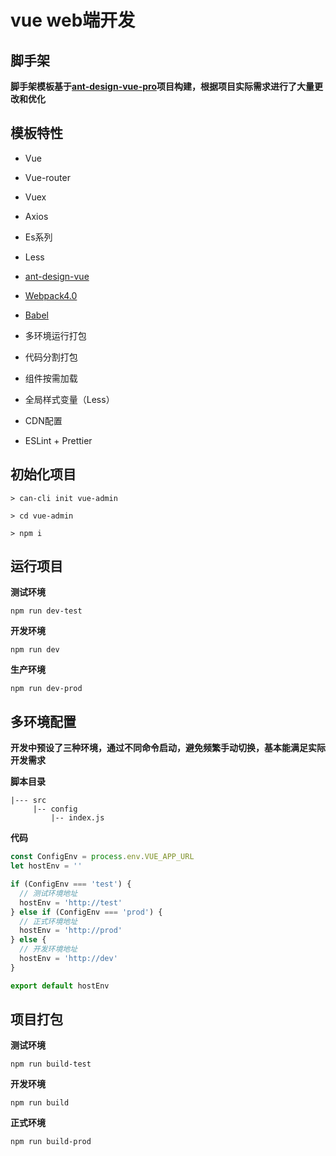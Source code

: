 # vue web端开发

## 脚手架

**脚手架模板基于[ant-design-vue-pro](https://preview.pro.loacg.com/other/icon-selector)项目构建，根据项目实际需求进行了大量更改和优化**

## 模板特性

+ Vue

+ Vue-router

+ Vuex

+ Axios

+ Es系列

+ Less

+ [ant-design-vue](https://vue.ant.design/docs/vue/introduce-cn/) <i class="fa fa-link"></i>

+ [Webpack4.0](https://www.webpackjs.com/) <i class="fa fa-link"></i>

+ [Babel](https://www.babeljs.cn/) <i class="fa fa-link"></i>

+ 多环境运行打包

+ 代码分割打包

+ 组件按需加载

+ 全局样式变量（Less）

+ CDN配置

+ ESLint + Prettier

## 初始化项目

```
> can-cli init vue-admin

> cd vue-admin

> npm i
```

## 运行项目

**测试环境**

```
npm run dev-test
```

**开发环境**

```
npm run dev
```

**生产环境**

```
npm run dev-prod
```

## 多环境配置

**开发中预设了三种环境，通过不同命令启动，避免频繁手动切换，基本能满足实际开发需求**

**脚本目录**

```
|--- src
     |-- config
         |-- index.js
```

**代码**

```js
const ConfigEnv = process.env.VUE_APP_URL
let hostEnv = ''

if (ConfigEnv === 'test') {
  // 测试环境地址
  hostEnv = 'http://test'
} else if (ConfigEnv === 'prod') {
  // 正式环境地址
  hostEnv = 'http://prod'
} else {
  // 开发环境地址
  hostEnv = 'http://dev'
}

export default hostEnv
```

## 项目打包

**测试环境**

```
npm run build-test
```

**开发环境**

```
npm run build
```

**正式环境**

```
npm run build-prod
```